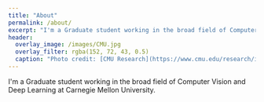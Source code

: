 ```yaml
---
title: "About"
permalink: /about/
excerpt: "I'm a Graduate student working in the broad field of Computer Vision and Deep Learning at Carnegie Mellon University."
header:
  overlay_image: /images/CMU.jpg
  overlay_filter: rgba(152, 72, 43, 0.5)
  caption: "Photo credit: [CMU Research](https://www.cmu.edu/research/index.html)"
---
```


I'm a Graduate student working in the broad field of Computer Vision and Deep Learning at Carnegie Mellon University.